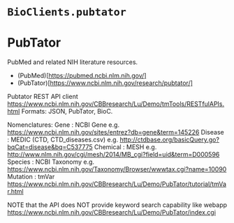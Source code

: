 # `BioClients.pubtator`

# PubTator

PubMed and related NIH literature resources.

* (PubMed)[https://pubmed.ncbi.nlm.nih.gov/]
* (PubTator)[https://www.ncbi.nlm.nih.gov/research/pubtator/]

Pubtator REST API client
<https://www.ncbi.nlm.nih.gov/CBBresearch/Lu/Demo/tmTools/RESTfulAPIs.html>
Formats: JSON, PubTator, BioC.

Nomenclatures:
  Gene : NCBI Gene
e.g. <https://www.ncbi.nlm.nih.gov/sites/entrez?db=gene&term=145226>
  Disease : MEDIC (CTD, CTD\_diseases.csv)
e.g. <http://ctdbase.org/basicQuery.go?bqCat=disease&bq=C537775>
  Chemical : MESH
e.g.  <http://www.nlm.nih.gov/cgi/mesh/2014/MB_cgi?field=uid&term=D000596>
  Species : NCBI Taxonomy
e.g.  <https://www.ncbi.nlm.nih.gov/Taxonomy/Browser/wwwtax.cgi?name=10090>
  Mutation : tmVar <https://www.ncbi.nlm.nih.gov/CBBresearch/Lu/Demo/PubTator/tutorial/tmVar.html>

NOTE that the API does NOT provide keyword search capability like
webapp <https://www.ncbi.nlm.nih.gov/CBBresearch/Lu/Demo/PubTator/index.cgi>
